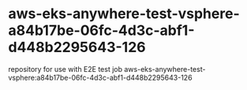 # aws-eks-anywhere-test-vsphere-a84b17be-06fc-4d3c-abf1-d448b2295643-126
repository for use with E2E test job aws-eks-anywhere-test-vsphere:a84b17be-06fc-4d3c-abf1-d448b2295643-126
